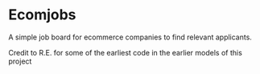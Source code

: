 # Ecomjobs

A simple job board for ecommerce companies to find relevant applicants.

Credit to R.E. for some of the earliest code in the earlier models of this project

